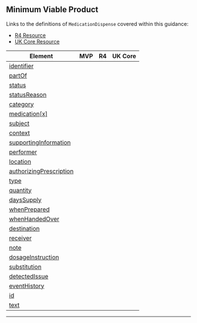 ## Minimum Viable Product

Links to the definitions of `MedicationDispense` covered within this guidance:

- [R4 Resource](https://www.hl7.org/fhir/medicationdispense.html)
- [UK Core Resource](https://simplifier.net/ukcore-v2/ukcoremedicationdispense)

<table data-responsive>
    <thead>
        <tr>
            <th>Element</th>
            <th data-no-sort>MVP</th>
            <th data-no-sort>R4</th>
            <th data-no-sort>UK Core</th>
        </tr>
    </thead>
    <tbody>
        <!-- identifier -->
        <tr>
            <td>
                <a href="#Elementidentifier2">identifier</a>
            </td>
            <td>
                <span class="mro-circle mandatory" title="Mandatory"></span>
            </td>
            <td>
                <i class="fas fa-check text-success"></i>
            </td>
            <td>
                <i class="fas fa-check text-success"</i>
            </td>
        </tr>
        <!-- partOf -->
        <tr>
            <td>
                <a href="#ElementpartOf">partOf</a>
            </td>
            <td>
                <span class="mro-circle optional" title="Optional"></span>
            </td>
            <td>
                <i class="fas fa-check text-success"></i>
            </td>
            <td>
                <i class="fas fa-check text-success"</i>
            </td>
        </tr>
        <!-- status -->
        <tr>
            <td>
                <a href="#Elementstatus2">status</a>
            </td>
            <td>
                <span class="mro-circle mandatory" title="Mandatory"></span>
            </td>
            <td>
                <i class="fas fa-check text-success"></i>
            </td>
            <td>
                <i class="fas fa-check text-success"</i>
            </td>
        </tr>
        <!-- statusReason -->
        <tr>
            <td>
                <a href="#ElementstatusReason2">statusReason</a>
            </td>
            <td>
                <span class="mro-circle optional" title="Optional"></span>
            </td>
            <td>
                <i class="fas fa-check text-success"></i>
            </td>
            <td>
                <i class="fas fa-check text-success"</i>
            </td>
        </tr>
        <!-- category -->
        <tr>
            <td>
                <a href="#Elementcategory2">category</a>
            </td>
            <td>
                <span class="mro-circle optional" title="Optional"></span>
            </td>
            <td>
                <i class="fas fa-check text-success"></i>
            </td>
            <td>
                <i class="fas fa-check text-success"</i>
            </td>
        </tr>
        <!-- medication[x] -->
        <tr>
            <td>
                <a href="#Elementmedicationx2">medication[x]</a>
            </td>
            <td>
                <span class="mro-circle mandatory" title="Mandatory"></span>
            </td>
            <td>
                <i class="fas fa-check text-success"></i>
            </td>
            <td>
                <i class="fas fa-check text-success"</i>
            </td>
        </tr>
        <!-- subject -->
        <tr>
            <td>
                <a href="#Elementsubject2">subject</a>
            </td>
            <td>
                <span class="mro-circle mandatory" title="Mandatory"></span>
            </td>
            <td>
                <i class="fas fa-check text-success"></i>
            </td>
            <td>
                <i class="fas fa-check text-success"</i>
            </td>
        </tr>
        <!-- context -->
        <tr>
            <td>
                <a href="#Elementcontext">context</a>
            </td>
            <td>
                <span class="mro-circle optional" title="Optional"></span>
            </td>
            <td>
                <i class="fas fa-check text-success"></i>
            </td>
            <td>
                <i class="fas fa-check text-success"</i>
            </td>
        </tr>
        <!-- supportingInformation -->
        <tr>
            <td>
                <a href="#ElementsupportingInformation2">supportingInformation</a>
            </td>
            <td>
                <span class="mro-circle optional" title="Optional"></span>
            </td>
            <td>
                <i class="fas fa-check text-success"></i>
            </td>
            <td>
                <i class="fas fa-check text-success"</i>
            </td>
        </tr>
        <!-- performer -->
        <tr>
            <td>
                <a href="#Elementperformer">performer</a>
            </td>
            <td>
                <span class="mro-circle mandatory" title="Mandatory"></span>
            </td>
            <td>
                <i class="fas fa-check text-success"></i>
            </td>
            <td>
                <i class="fas fa-check text-success"</i>
            </td>
        </tr>
        <!-- location -->
        <tr>
            <td>
                <a href="#Elementlocation">location</a>
            </td>
            <td>
                <span class="mro-circle optional" title="Optional"></span>
            </td>
            <td>
                <i class="fas fa-check text-success"></i>
            </td>
            <td>
                <i class="fas fa-check text-success"</i>
            </td>
        </tr>
        <!-- authorizingPrescription -->
        <tr>
            <td>
                <a href="#ElementauthorizingPrescription">authorizingPrescription</a>
            </td>
            <td>
                <span class="mro-circle required" title="Required"></span>
            </td>
            <td>
                <i class="fas fa-check text-success"></i>
            </td>
            <td>
                <i class="fas fa-check text-success"</i>
            </td>
        </tr>
        <!-- type -->
        <tr>
            <td>
                <a href="#Elementtype">type</a>
            </td>
            <td>
                <span class="mro-circle required" title="Required"></span>
            </td>
            <td>
                <i class="fas fa-check text-success"></i>
            </td>
            <td>
                <i class="fas fa-check text-success"</i>
            </td>
        </tr>
        <!-- quantity -->
        <tr>
            <td>
                <a href="#Elementquantity">quantity</a>
            </td>
            <td>
                <span class="mro-circle mandatory" title="Mandatory"></span>
            </td>
            <td>
                <i class="fas fa-check text-success"></i>
            </td>
            <td>
                <i class="fas fa-check text-success"</i>
            </td>
        </tr>
        <!-- daysSupply -->
        <tr>
            <td>
                <a href="#ElementdaysSupply">daysSupply</a>
            </td>
            <td>
                <span class="mro-circle optional" title="Optional"></span>
            </td>
            <td>
                <i class="fas fa-check text-success"></i>
            </td>
            <td>
                <i class="fas fa-check text-success"</i>
            </td>
        </tr>
        <!-- whenPrepared -->
        <tr>
            <td>
                <a href="#ElementwhenPrepared">whenPrepared</a>
            </td>
            <td>
                <span class="mro-circle mandatory" title="Mandatory"></span>
            </td>
            <td>
                <i class="fas fa-check text-success"></i>
            </td>
            <td>
                <i class="fas fa-check text-success"</i>
            </td>
        </tr>
        <!-- whenHandedOver -->
        <tr>
            <td>
                <a href="#ElementwhenHandedOver">whenHandedOver</a>
            </td>
            <td>
                <span class="mro-circle optional" title="Optional"></span>
            </td>
            <td>
                <i class="fas fa-check text-success"></i>
            </td>
            <td>
                <i class="fas fa-check text-success"</i>
            </td>
        </tr>
        <!-- destination -->
        <tr>
            <td>
                <a href="#Elementdestination">destination</a>
            </td>
            <td>
                <span class="mro-circle optional" title="Optional"></span>
            </td>
            <td>
                <i class="fas fa-check text-success"></i>
            </td>
            <td>
                <i class="fas fa-check text-success"</i>
            </td>
        </tr>
        <!-- receiver -->
        <tr>
            <td>
                <a href="#Elementreceiver">receiver</a>
            </td>
            <td>
                <span class="mro-circle optional" title="Optional"></span>
            </td>
            <td>
                <i class="fas fa-check text-success"></i>
            </td>
            <td>
                <i class="fas fa-check text-success"</i>
            </td>
        </tr>
        <!-- note -->
        <tr>
            <td>
                <a href="#Elementnote2">note</a>
            </td>
            <td>
                <span class="mro-circle optional" title="Optional"></span>
            </td>
            <td>
                <i class="fas fa-check text-success"></i>
            </td>
            <td>
                <i class="fas fa-check text-success"</i>
            </td>
        </tr>
        <!-- dosageInstruction -->
        <tr>
            <td>
                <a href="#ElementdosageInstruction2">dosageInstruction</a>
            </td>
            <td>
                <span class="mro-circle required" title="Required"></span>
            </td>
            <td>
                <i class="fas fa-check text-success"></i>
            </td>
            <td>
                <i class="fas fa-check text-success"</i>
            </td>
        </tr>
        <!-- substitution -->
        <tr>
            <td>
                <a href="#Elementsubstitution2">substitution</a>
            </td>
            <td>
                <span class="mro-circle required" title="Required"></span>
            </td>
            <td>
                <i class="fas fa-check text-success"></i>
            </td>
            <td>
                <i class="fas fa-check text-success"</i>
            </td>
        </tr>
        <!-- detectedIssue -->
        <tr>
            <td>
                <a href="#ElementdetectedIssue2">detectedIssue</a>
            </td>
            <td>
                <span class="mro-circle avoid" title="Avoid"></span>
            </td>
            <td>
                <i class="fas fa-check text-success"></i>
            </td>
            <td>
                <i class="fas fa-check text-success"</i>
            </td>
        </tr>
        <!-- eventHistory -->
        <tr>
            <td>
                <a href="#ElementeventHistory2">eventHistory</a>
            </td>
            <td>
                <span class="mro-circle optional" title="Optional"></span>
            </td>
            <td>
                <i class="fas fa-check text-success"></i>
            </td>
            <td>
                <i class="fas fa-check text-success"</i>
            </td>
        </tr>
        <!-- id -->
        <tr>
            <td>
                <a href="#Elementid2">id</a>
            </td>
            <td>
                <span class="mro-circle optional" title="Optional"></span>
            </td>
            <td>
                <i class="fas fa-check text-success"></i>
            </td>
            <td>
                <i class="fas fa-check text-success"</i>
            </td>
        </tr>
        <!-- text -->
        <tr>
            <td>
                <a href="#Elementtext4">text</a>
            </td>
            <td>
                <span class="mro-circle optional" title="Optional"></span>
            </td>
            <td>
                <i class="fas fa-check text-success"></i>
            </td>
            <td>
                <i class="fas fa-check text-success"</i>
            </td>
        </tr>
    </tbody>
</table>

---